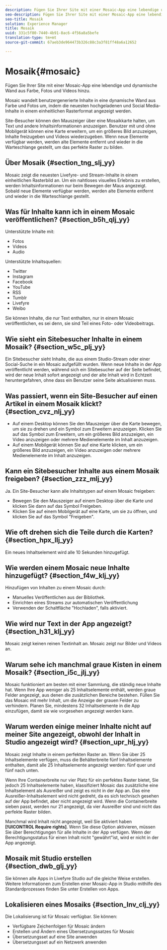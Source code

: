 ```yaml
---
description: Fügen Sie Ihrer Site mit einer Mosaic-App eine lebendige und dynamische Wand aus Farbe, Fotos und Videos hinzu.
seo-description: Fügen Sie Ihrer Site mit einer Mosaic-App eine lebendige und dynamische Wand aus Farbe, Fotos und Videos hinzu.
seo-title: Mosaik
solution: Experience Manager
title: Mosaik
uuid: 331c5f80-7440-4b91-8ac6-4f56a8a5befe
translation-type: tm+mt
source-git-commit: 67aeb3de964473b326c88c3a3f81ff48a6a12652

---
```



# Mosaik{#mosaic}

Fügen Sie Ihrer Site mit einer Mosaic-App eine lebendige und dynamische Wand aus Farbe, Fotos und Videos hinzu.

Mosaic wandelt benutzergenerierte Inhalte in eine dynamische Wand aus Farbe und Fotos um, indem die neuesten hochgeladenen und Social Media-Inhalte in einem einheitlichen Rasterformat angezeigt werden.

Site-Besucher können den Mauszeiger über eine Mosaikkarte halten, um Text und andere Inhaltsinformationen anzuzeigen. Benutzer mit und ohne Mobilgerät können eine Karte erweitern, um ein größeres Bild anzuzeigen, Inhalte freizugeben und Videos wiederzugeben. Wenn neue Elemente verfügbar werden, werden alte Elemente entfernt und wieder in die Warteschlange gestellt, um das perfekte Raster zu bilden.

## Über Mosaik {#section_tng_slj_yy}

Mosaic zeigt die neuesten Livefyre- und Stream-Inhalte in einem einheitlichen Rasterbild an. Um ein nahtloses visuelles Erlebnis zu erstellen, werden Inhaltsinformationen nur beim Bewegen der Maus angezeigt. Sobald neue Elemente verfügbar werden, werden alte Elemente entfernt und wieder in die Warteschlange gestellt.

## Was für Inhalte kann ich in einem Mosaic veröffentlichen? {#section_b5h_qlj_yy}

Unterstützte Inhalte mit:

* Fotos
* Videos
* Audio

Unterstützte Inhaltsquellen:

* Twitter
* Instagram
* Facebook
* YouTube
* RSS
* Tumblr
* Livefyre
* Weibo

Sie können Inhalte, die nur Text enthalten, nur in einem Mosaic veröffentlichen, es sei denn, sie sind Teil eines Foto- oder Videobeitrags.

## Wie sieht ein Sitebesucher Inhalte in einem Mosaik? {#section_w5c_plj_yy}

Ein Sitebesucher sieht Inhalte, die aus einem Studio-Stream oder einer Social-Suche in ein Mosaic aufgefüllt wurden. Wenn neue Inhalte in der App veröffentlicht werden, während sich ein Sitebesucher auf der Seite befindet, wird der neue Inhalt sofort angezeigt und der alte Inhalt wird in Echtzeit heruntergefahren, ohne dass ein Benutzer seine Seite aktualisieren muss.

## Was passiert, wenn ein Site-Besucher auf einen Artikel in einem Mosaik klickt? {#section_cvz_nlj_yy}

* Auf einem Desktop können Sie den Mauszeiger über die Karte bewegen, um sie zu drehen und ein Symbol zum Erweitern anzuzeigen. Klicken Sie auf das Symbol zum Erweitern, um ein größeres Bild anzuzeigen, ein Video anzuzeigen oder mehrere Medienelemente im Inhalt anzuzeigen.
* Auf einem Mobilgerät können Sie auf eine Karte klicken, um ein größeres Bild anzuzeigen, ein Video anzuzeigen oder mehrere Medienelemente im Inhalt anzuzeigen.

## Kann ein Sitebesucher Inhalte aus einem Mosaik freigeben? {#section_zzz_mlj_yy}

Ja. Ein Site-Besucher kann alle Inhaltstypen auf einem Mosaic freigeben:

* Bewegen Sie den Mauszeiger auf einem Desktop über die Karte und klicken Sie dann auf das Symbol Freigeben.
* Klicken Sie auf einem Mobilgerät auf eine Karte, um sie zu öffnen, und klicken Sie auf das Symbol "Freigeben".

## Wie oft drehen sich die Teile durch die Karten? {#section_hpx_llj_yy}

Ein neues Inhaltselement wird alle 10 Sekunden hinzugefügt.

## Wie werden einem Mosaic neue Inhalte hinzugefügt? {#section_f4w_klj_yy}

Hinzufügen von Inhalten zu einem Mosaic durch:

* Manuelles Veröffentlichen aus der Bibliothek.
* Einrichten eines Streams zur automatischen Veröffentlichung
* Verwenden der Schaltfläche "Hochladen", falls aktiviert.

## Wie wird nur Text in der App angezeigt? {#section_h31_klj_yy}

Mosaic zeigt keinen reinen Textinhalt an. Mosaic zeigt nur Bilder und Videos an.

## Warum sehe ich manchmal graue Kisten in einem Mosaik? {#section_i5c_jlj_yy}

Mosaic funktioniert am besten mit einer Sammlung, die ständig neue Inhalte hat. Wenn Ihre App weniger als 25 Inhaltselemente enthält, werden graue Felder angezeigt, aus denen die zusätzlichen Bereiche bestehen. Füllen Sie das Mosaic mit mehr Inhalt, um die Anzeige der grauen Felder zu verhindern. Planen Sie, mindestens 32 Inhaltselemente in die App einzufügen, damit sie wie vorgesehen angezeigt werden kann.

## Warum werden einige meiner Inhalte nicht auf meiner Site angezeigt, obwohl der Inhalt in Studio angezeigt wird? {#section_upr_hlj_yy}

Mosaic zeigt Inhalte in einem perfekten Raster an. Wenn Sie über 25 Inhaltselemente verfügen, muss die Behälterbreite fünf Inhaltselemente enthalten, damit alle 25 Inhaltselemente angezeigt werden: fünf quer und fünf nach unten.

Wenn Ihre Containerbreite nur vier Platz für ein perfektes Raster bietet, Sie jedoch 25 Inhaltselemente haben, klassifiziert Mosaic das zusätzliche eine Inhaltselement als Ausreißer und zeigt es nicht in der App an. Das eine Ausreißer-Inhaltselement wird nicht gedreht, da es sich technisch gesehen auf der App befindet, aber nicht angezeigt wird. Wenn die Containerbreite sieben passt, werden nur 21 angezeigt, da vier Ausreißer sind und nicht das perfekte Raster bilden.

Manchmal wird Inhalt nicht angezeigt, weil Sie aktiviert haben **[!UICONTROL Require rights]**. Wenn Sie diese Option aktivieren, müssen Sie über Berechtigungen für alle Inhalte in der App verfügen. Wenn der Berechtigungsstatus für einen Inhalt nicht "gewährt"ist, wird er nicht in der App angezeigt.

## Mosaik mit Studio erstellen {#section_dwb_glj_yy}

Sie können alle Apps in Livefyre Studio auf die gleiche Weise erstellen. Weitere Informationen zum Erstellen einer Mosaic-App in Studio mithilfe des Standardprozesses finden Sie unter Erstellen von Apps.

## Lokalisieren eines Mosaiks {#section_lnv_clj_yy}

Die Lokalisierung ist für Mosaic verfügbar. Sie können:

* Verfügbare Zeichenfolgen für Mosaic ändern
* Erstellen und Ändern eines Übersetzungssatzes für Mosaic
* Übersetzungsset auf eine Site anwenden
* Übersetzungsset auf ein Netzwerk anwenden

